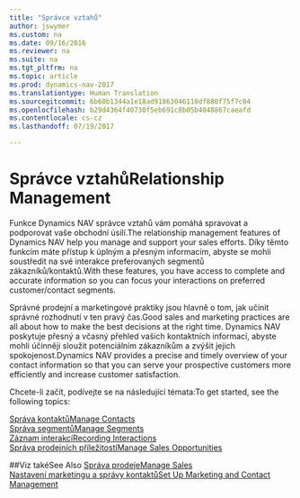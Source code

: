```yaml
---
title: "Správce vztahů"
author: jswymer
ms.custom: na
ms.date: 09/16/2016
ms.reviewer: na
ms.suite: na
ms.tgt_pltfrm: na
ms.topic: article
ms.prod: dynamics-nav-2017
ms.translationtype: Human Translation
ms.sourcegitcommit: 6b60b1344a1e18ad91863046110df880f75f7c04
ms.openlocfilehash: b29d4364f40730f5eb691c8b05b4048867caeafd
ms.contentlocale: cs-cz
ms.lasthandoff: 07/19/2017

---
```

# <a name="relationship-management"></a><span data-ttu-id="1e8ce-102">Správce vztahů</span><span class="sxs-lookup"><span data-stu-id="1e8ce-102">Relationship Management</span></span>
<span data-ttu-id="1e8ce-103">Funkce Dynamics NAV správce vztahů vám pomáhá spravovat a podporovat vaše obchodní úsilí.</span><span class="sxs-lookup"><span data-stu-id="1e8ce-103">The relationship management features of Dynamics NAV help you manage and support your sales efforts.</span></span> <span data-ttu-id="1e8ce-104">Díky těmto funkcím máte přístup k úplným a přesným informacím, abyste se mohli soustředit na své interakce preferovaných segmentů zákazníků/kontaktů.</span><span class="sxs-lookup"><span data-stu-id="1e8ce-104">With these features, you have access to complete and accurate information so you can focus your interactions on preferred customer/contact segments.</span></span>

<span data-ttu-id="1e8ce-105">Správné prodejní a marketingové praktiky jsou hlavně o tom, jak učinit správné rozhodnutí v ten pravý čas.</span><span class="sxs-lookup"><span data-stu-id="1e8ce-105">Good sales and marketing practices are all about how to make the best decisions at the right time.</span></span> <span data-ttu-id="1e8ce-106">Dynamics NAV poskytuje přesný a včasný přehled vašich kontaktních informací, abyste mohli účinněji sloužit potenciálním zákazníkům a zvýšit jejich spokojenost.</span><span class="sxs-lookup"><span data-stu-id="1e8ce-106">Dynamics NAV provides a precise and timely overview of your contact information so that you can serve your prospective customers more efficiently and increase customer satisfaction.</span></span>

<span data-ttu-id="1e8ce-107">Chcete-li začít, podívejte se na následující témata:</span><span class="sxs-lookup"><span data-stu-id="1e8ce-107">To get started, see the following topics:</span></span>

[<span data-ttu-id="1e8ce-108">Správa kontaktů</span><span class="sxs-lookup"><span data-stu-id="1e8ce-108">Manage Contacts</span></span>](marketing-contacts.md)  
[<span data-ttu-id="1e8ce-109">Správa segmentů</span><span class="sxs-lookup"><span data-stu-id="1e8ce-109">Manage Segments</span></span>](marketing-segments.md)  
[<span data-ttu-id="1e8ce-110">Záznam interakcí</span><span class="sxs-lookup"><span data-stu-id="1e8ce-110">Recording Interactions</span></span>](marketing-interactions.md)  
[<span data-ttu-id="1e8ce-111">Správa prodejních příležitostí</span><span class="sxs-lookup"><span data-stu-id="1e8ce-111">Manage Sales Opportunities</span></span>](marketing-manage-sales-opportunities.md)

##<a name="see-also"></a><span data-ttu-id="1e8ce-112">Viz také</span><span class="sxs-lookup"><span data-stu-id="1e8ce-112">See Also</span></span>
[<span data-ttu-id="1e8ce-113">Správa prodeje</span><span class="sxs-lookup"><span data-stu-id="1e8ce-113">Manage Sales</span></span>](sales-manage-sales.md)  
[<span data-ttu-id="1e8ce-114">Nastavení marketingu a správy kontaktů</span><span class="sxs-lookup"><span data-stu-id="1e8ce-114">Set Up Marketing and Contact Management</span></span>](marketing-setup-marketing.md)

